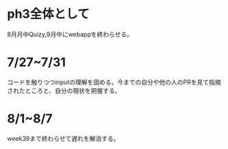 # ph3全体として
8月月中Quizy,9月中にwebappを終わらせる。

# 7/27~7/31
<!-- 7/26にテストが終わるため -->
コードを触りつつinputの理解を固める。今までの自分や他の人のPRを見て指摘されたところと、自分の現状を把握する。
<!-- 朝香などテスト終わった人とHarborsに行きたい -->

# 8/1~8/7
week39まで終わらせて遅れを解消する。



